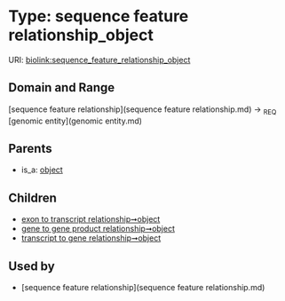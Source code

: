 
# Type: sequence feature relationship_object




URI: [biolink:sequence_feature_relationship_object](https://w3id.org/biolink/vocab/sequence_feature_relationship_object)


## Domain and Range

[sequence feature relationship](sequence feature relationship.md) ->  <sub>REQ</sub> [genomic entity](genomic entity.md)

## Parents

 *  is_a: [object](object.md)

## Children

 *  [exon to transcript relationship➞object](exon_to_transcript_relationship_object.md)
 *  [gene to gene product relationship➞object](gene_to_gene_product_relationship_object.md)
 *  [transcript to gene relationship➞object](transcript_to_gene_relationship_object.md)

## Used by

 * [sequence feature relationship](sequence feature relationship.md)
